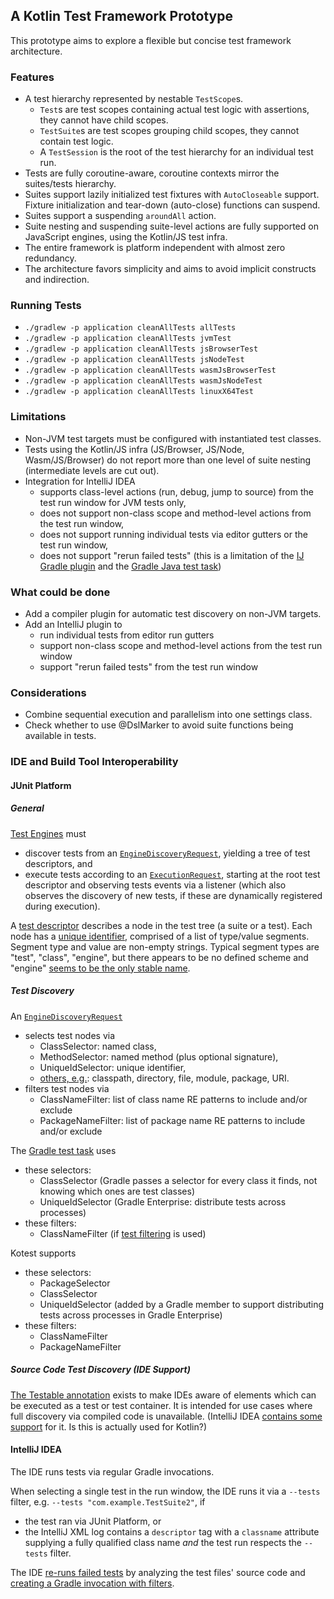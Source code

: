 ## A Kotlin Test Framework Prototype

This prototype aims to explore a flexible but concise test framework architecture.

### Features

* A test hierarchy represented by nestable `TestScope`s.
    * `Test`s are test scopes containing actual test logic with assertions, they cannot have child scopes.
    * `TestSuite`s are test scopes grouping child scopes, they cannot contain test logic.
    * A `TestSession` is the root of the test hierarchy for an individual test run.
* Tests are fully coroutine-aware, coroutine contexts mirror the suites/tests hierarchy.
* Suites support lazily initialized test fixtures with `AutoCloseable` support. Fixture initialization and tear-down (auto-close) functions can suspend.
* Suites support a suspending `aroundAll` action.
* Suite nesting and suspending suite-level actions are fully supported on JavaScript engines, using the Kotlin/JS test infra.
* The entire framework is platform independent with almost zero redundancy.
* The architecture favors simplicity and aims to avoid implicit constructs and indirection.

### Running Tests

* `./gradlew -p application cleanAllTests allTests`
* `./gradlew -p application cleanAllTests jvmTest`
* `./gradlew -p application cleanAllTests jsBrowserTest`
* `./gradlew -p application cleanAllTests jsNodeTest`
* `./gradlew -p application cleanAllTests wasmJsBrowserTest`
* `./gradlew -p application cleanAllTests wasmJsNodeTest`
* `./gradlew -p application cleanAllTests linuxX64Test`

### Limitations

* Non-JVM test targets must be configured with instantiated test classes.
* Tests using the Kotlin/JS infra (JS/Browser, JS/Node, Wasm/JS/Browser) do not report more than one level of suite nesting (intermediate levels are cut out).
* Integration for IntelliJ IDEA
    * supports class-level actions (run, debug, jump to source) from the test run window for JVM tests only,
    * does not support non-class scope and method-level actions from the test run window,
    * does not support running individual tests via editor gutters or the test run window,
    * does not support "rerun failed tests" (this is a limitation of the [IJ Gradle plugin](https://github.com/JetBrains/intellij-community/blob/b68794b5d030e424e4e58cfd57e9f3e08bcacac4/plugins/gradle/java/src/action/GradleRerunFailedTestsAction.kt#L89) and the [Gradle Java test task](https://github.com/gradle/gradle/issues/19897))

### What could be done

* Add a compiler plugin for automatic test discovery on non-JVM targets.
* Add an IntelliJ plugin to
    * run individual tests from editor run gutters
    * support non-class scope and method-level actions from the test run window
    * support "rerun failed tests" from the test run window

### Considerations

* Combine sequential execution and parallelism into one settings class.
* Check whether to use @DslMarker to avoid suite functions being available in tests.

### IDE and Build Tool Interoperability

#### JUnit Platform

##### General

[Test Engines](https://junit.org/junit5/docs/current/user-guide/#test-engines) must
* discover tests from an [`EngineDiscoveryRequest`](https://junit.org/junit5/docs/current/api/org.junit.platform.engine/org/junit/platform/engine/EngineDiscoveryRequest.html), yielding a tree of test descriptors, and
* execute tests according to an [`ExecutionRequest`](https://junit.org/junit5/docs/current/api/org.junit.platform.engine/org/junit/platform/engine/ExecutionRequest.html), starting at the root test descriptor and observing tests events via a listener (which also observes the discovery of new tests, if these are dynamically registered during execution).

A [test descriptor](https://junit.org/junit5/docs/current/api/org.junit.platform.engine/org/junit/platform/engine/TestDescriptor.html) describes a node in the test tree (a suite or a test). Each node has a [unique identifier](https://junit.org/junit5/docs/current/api/org.junit.platform.engine/org/junit/platform/engine/UniqueId.html), comprised of a list of type/value segments. Segment type and value are non-empty strings. Typical segment types are "test", "class", "engine", but there appears to be no defined scheme and "engine" [seems to be the only stable name](https://github.com/junit-team/junit5/discussions/3551).

##### Test Discovery

An [`EngineDiscoveryRequest`](https://junit.org/junit5/docs/current/api/org.junit.platform.engine/org/junit/platform/engine/EngineDiscoveryRequest.html)
* selects test nodes via
    * ClassSelector: named class,
    * MethodSelector: named method (plus optional signature),
    * UniqueIdSelector: unique identifier,
    * [others, e.g.](https://junit.org/junit5/docs/current/api/org.junit.platform.engine/org/junit/platform/engine/DiscoverySelector.html): classpath, directory, file, module, package, URI.
* filters test nodes via
    * ClassNameFilter: list of class name RE patterns to include and/or exclude
    * PackageNameFilter: list of package name RE patterns to include and/or exclude
 
The [Gradle test task](https://docs.gradle.org/current/userguide/java_testing.html) uses
* these selectors:
    * ClassSelector (Gradle passes a selector for every class it finds, not knowing which ones are test classes)
    * UniqueIdSelector (Gradle Enterprise: distribute tests across processes)
* these filters:
    * ClassNameFilter (if [test filtering](https://docs.gradle.org/current/userguide/java_testing.html#test_filtering) is used)
    
Kotest supports
* these selectors:
    * PackageSelector
    * ClassSelector
    * UniqueIdSelector (added by a Gradle member to support distributing tests across processes in Gradle Enterprise)
* these filters:
    * ClassNameFilter
    * PackageNameFilter

##### Source Code Test Discovery (IDE Support)

[The Testable annotation](https://junit.org/junit5/docs/current/api/org.junit.platform.commons/org/junit/platform/commons/annotation/Testable.html) exists to make IDEs aware of elements which can be executed as a test or test container. It is intended for use cases where full discovery via compiled code is unavailable. (IntelliJ IDEA [contains some support](https://github.com/JetBrains/intellij-community/blob/65cf881f35eea8a594b9375651a7a03823f09723/java/execution/impl/src/com/intellij/execution/junit/JUnitUtil.java#L42) for it. Is this is actually used for Kotlin?) 

#### IntelliJ IDEA

The IDE runs tests via regular Gradle invocations.

When selecting a single test in the run window, the IDE runs it via a `--tests` filter, e.g. `--tests "com.example.TestSuite2"`, if
* the test ran via JUnit Platform, or
* the IntelliJ XML log contains a `descriptor` tag with a `classname` attribute supplying a fully qualified class name _and_ the test run respects the `--tests` filter.

The IDE [re-runs failed tests](https://github.com/JetBrains/intellij-community/blob/8032aef848d1edf5771e442cb749e047b885876c/plugins/gradle/java/src/action/GradleRerunFailedTestsAction.kt) by analyzing the test files' source code and [creating a Gradle invocation with filters](https://github.com/JetBrains/intellij-community/blob/8032aef848d1edf5771e442cb749e047b885876c/plugins/gradle/java/src/execution/test/runner/TestGradleConfigurationProducerUtil.kt#L15).
